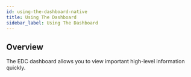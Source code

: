 ```yaml
---
id: using-the-dashboard-native
title: Using The Dashboard
sidebar_label: Using The Dashboard
---
```


## Overview

The EDC dashboard allows you to view important high-level information quickly.